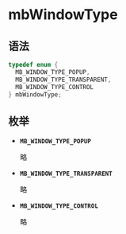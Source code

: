 # mbWindowType

## 语法

``` cpp
typedef enum {
  MB_WINDOW_TYPE_POPUP,
  MB_WINDOW_TYPE_TRANSPARENT,
  MB_WINDOW_TYPE_CONTROL
} mbWindowType;
```

## 枚举

- **`MB_WINDOW_TYPE_POPUP`**

  略

- **`MB_WINDOW_TYPE_TRANSPARENT`**

  略

- **`MB_WINDOW_TYPE_CONTROL`**

  略
